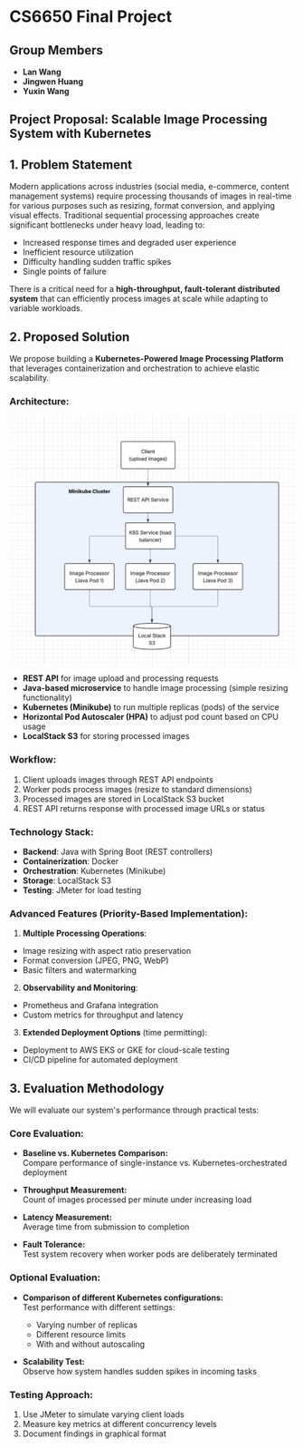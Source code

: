 # CS6650 Final Project

## Group Members

- **Lan Wang** 
- **Jingwen Huang**
- **Yuxin Wang**

## Project Proposal: Scalable Image Processing System with Kubernetes

## 1. Problem Statement

Modern applications across industries (social media, e-commerce, content management systems) require processing thousands of images in real-time for various purposes such as resizing, format conversion, and applying visual effects. Traditional sequential processing approaches create significant bottlenecks under heavy load, leading to:

- Increased response times and degraded user experience
- Inefficient resource utilization
- Difficulty handling sudden traffic spikes
- Single points of failure

There is a critical need for a **high-throughput, fault-tolerant distributed system** that can efficiently process images at scale while adapting to variable workloads.

## 2. Proposed Solution

We propose building a **Kubernetes-Powered Image Processing Platform** that leverages containerization and orchestration to achieve elastic scalability.

### Architecture:
![Architecture Diagram](./Proposal/architecture.png)

- **REST API** for image upload and processing requests
- **Java-based microservice** to handle image processing (simple resizing functionality)
- **Kubernetes (Minikube)**  to run multiple replicas (pods) of the service
- **Horizontal Pod Autoscaler (HPA)** to adjust pod count based on CPU usage
- **LocalStack S3** for storing processed images

### Workflow:

1. Client uploads images through REST API endpoints
2. Worker pods process images (resize to standard dimensions)
3. Processed images are stored in LocalStack S3 bucket
4. REST API returns response with processed image URLs or status

### Technology Stack:

- **Backend**: Java with Spring Boot (REST controllers)
- **Containerization**: Docker
- **Orchestration**: Kubernetes (Minikube)
- **Storage**: LocalStack S3
- **Testing**: JMeter for load testing

### Advanced Features (Priority-Based Implementation):

1. **Multiple Processing Operations**:
  - Image resizing with aspect ratio preservation
  - Format conversion (JPEG, PNG, WebP)
  - Basic filters and watermarking

2. **Observability and Monitoring**:
  - Prometheus and Grafana integration
  - Custom metrics for throughput and latency

3. **Extended Deployment Options** (time permitting):
  - Deployment to AWS EKS or GKE for cloud-scale testing
  - CI/CD pipeline for automated deployment

## 3. Evaluation Methodology

We will evaluate our system's performance through practical tests:

### Core Evaluation:

- **Baseline vs. Kubernetes Comparison:**  
  Compare performance of single-instance vs. Kubernetes-orchestrated deployment

- **Throughput Measurement:**  
  Count of images processed per minute under increasing load

- **Latency Measurement:**  
  Average time from submission to completion

- **Fault Tolerance:**  
  Test system recovery when worker pods are deliberately terminated

### Optional Evaluation:

- **Comparison of different Kubernetes configurations:**  
  Test performance with different settings:
  - Varying number of replicas
  - Different resource limits
  - With and without autoscaling

- **Scalability Test:**  
  Observe how system handles sudden spikes in incoming tasks

### Testing Approach:

1. Use JMeter to simulate varying client loads
2. Measure key metrics at different concurrency levels
3. Document findings in graphical format